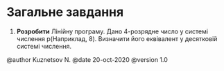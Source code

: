 # Загальне завдання

1. **Розробити** Лінійну програму. Дано 4-розрядне число у системі числення p(Наприклад, 8). Визначити його еквівалент у десятковій системі числення.

@author Kuznetsov N.
@date 20-oct-2020
@version 1.0